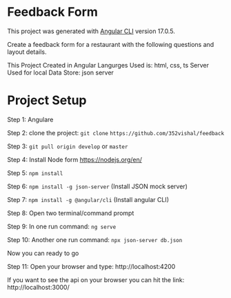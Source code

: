# Feedback Form

This project was generated with [Angular CLI](https://github.com/angular/angular-cli) version 17.0.5.

Create a feedback form for a restaurant with the following questions and layout details.

This Project Created in Angular
Langurges Used is:
html,
css,
ts
Server Used for local Data Store:
json server 

# Project Setup 
Step 1: Angulare 

Step 2: clone the project: `git clone`
`https://github.com/352vishal/feedback`

Step 3: `git pull origin develop` or `master`

Step 4: Install Node form https://nodejs.org/en/

Step 5: `npm install`

Step 6: `npm install -g json-server` (Install JSON mock server)

Step 7: `npm install -g @angular/cli`  (Install angular CLI)

Step 8: Open two terminal/command prompt

Step 9: In one run command: `ng serve`

Step 10: Another one run command: `npx json-server db.json`

Now you can ready to go

Step 11: Open your browser and type: http://localhost:4200

If you want to see the api on your browser you can hit the link: http://localhost:3000/

